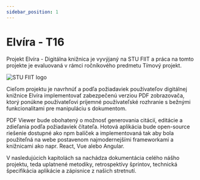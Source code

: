 ```yaml
---
sidebar_position: 1
---
```



# Elvíra - T16

Projekt Elvíra - Digitálna knižnica je vyvýjaný na STU FIIT a práca 
na tomto projekte je evaluovaná v rámci ročníkového predmetu Tímový projekt.

![STU FIIT logo](@site/static/img/STU-FIIT-nfh.png)

Cieľom projektu je navrhnúť a podľa požiadaviek používateľov digitálnej knižnice 
Elvíra implementovať zabezpečenú verziou PDF zobrazovača, 
ktorý ponúkne používateľovi príjemné používateľské rozhranie s 
bežnými funkcionalitami pre manipuláciu s dokumentom.

PDF Viewer bude obohatený o možnosť generovania citácií, editácie a 
zdieľania podľa požiadaviek čítateľa. Hotová aplikácia bude open-source 
riešenie dostupné ako npm balíček a implementovaná tak aby bola použiteľná 
na webe postavenom najmodernejšími frameworkami a knižnicami ako napr. React, Vue alebo Angular.

V nasledujúcich kapitolách sa nachádza dokumentácia celého nášho projektu, 
teda uplatnené metodiky, retrospektívy šprintov, technická špecifikácia aplikácie 
a zápisnice z našich stretnutí.

